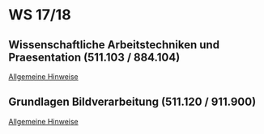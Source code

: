 # WS 17/18

## Wissenschaftliche Arbeitstechniken und Praesentation (511.103 / 884.104)

[Allgemeine Hinweise](WAP-Hinweise.pdf)

## Grundlagen Bildverarbeitung (511.120 / 911.900)

[Allgemeine Hinweise](IP-Hinweise.pdf)
